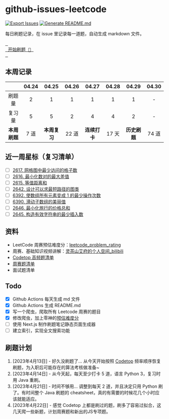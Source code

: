 # github-issues-leetcode

[![Export Issues](https://github.com/winterggg/github-issues-leetcode/actions/workflows/export_issues.yml/badge.svg)](https://github.com/winterggg/github-issues-leetcode/actions/workflows/export_issues.yml) [![Generate README.md](https://github.com/winterggg/github-issues-leetcode/actions/workflows/gemerate_readme.yml/badge.svg)](https://github.com/winterggg/github-issues-leetcode/actions/workflows/gemerate_readme.yml)

每日刷题记录，在 issue 里记录每一道题，自动生成 markdown 文件。

[<kbd> <br> 开始刷题 💪 <br> </kbd>](https://github.com/winterggg/leetcode/issues/new/choose)

## 本周记录

|          | 04.24 | 04.25 | 04.26 | 04.27 | 04.28 | 04.29 | 04.30 |
| :--------: | :---: | :---: | :---: | :---: | :---: | :---: | :---: |
| 刷题量 | 2 | 1 | 1 | 1 | 1 | 1 | - |
| 复习量 | 5 | 5 | 2 | 4 | 4 | 2 | - |
| **本周刷题** | 7 道 | **本周复习** | 22 道 | **连续打卡** | 17 天 | **历史刷题** | 74 道 |

## 近一周星标（复习清单）

- [ ] [2617. 网格图中最少访问的格子数](https://github.com/winterggg/github-issues-leetcode/issues/75)
- [ ] [2616. 最小化数对的最大差值](https://github.com/winterggg/github-issues-leetcode/issues/74)
- [ ] [2615. 等值距离和](https://github.com/winterggg/github-issues-leetcode/issues/73)
- [ ] [2642. 设计可以求最短路径的图类](https://github.com/winterggg/github-issues-leetcode/issues/72)
- [ ] [6392. 使数组所有元素变成 1 的最少操作次数](https://github.com/winterggg/github-issues-leetcode/issues/70)
- [ ] [6390. 滑动子数组的美丽值](https://github.com/winterggg/github-issues-leetcode/issues/69)
- [ ] [2646. 最小化旅行的价格总和](https://github.com/winterggg/github-issues-leetcode/issues/68)
- [ ] [2645. 构造有效字符串的最少插入数](https://github.com/winterggg/github-issues-leetcode/issues/67)

## 资料

- LeetCode 周赛预估难度分：[leetcode_problem_rating](https://zerotrac.github.io/leetcode_problem_rating)
- 周赛、基础知识视频讲解：[灵茶山艾府的个人空间_bilibili](https://space.bilibili.com/206214/channel/series)
- [Codetop 高频题清单](./CodeTop题库.csv)
- [周赛题清单](./scripts/crawler/weekly_contests_with_rating.csv)
- 面试题清单


## Todo

- [x] Github Actions 每天生成 md 文件
- [x] Github Actions 生成 README.md
- [x] 写一个爬虫，爬取所有 Leetcode 周赛的题目
- [x] 修改爬虫，加上零神的[预估难度分](https://zerotrac.github.io/leetcode_problem_rating)
- [ ] 使用 Next.js 制作刷题笔记静态页面生成器
- [ ] 建立索引，实现全文搜索功能

## 刷题计划

1. [2023年4月13日] - 好久没刷题了... 从今天开始按照 [Codetop](./CodeTop题库.csv) 频率顺序恢复刷题，为入职后可能存在的算法考核做准备~
2. [2023年4月14日] - 从今天起，每天至少打卡 5 道，语言 Python 3，复习时用 Java 重刷。
3. [2023年4月21日] - 时间不够用... 调整到每天 2 道，并且决定只用 Python 刷了。有时间整个 Java 刷题的 cheatsheet，真的有需要的时候花几个小时应该就能适应。
4. [2023年4月22日] - 感觉 Codetop 上都是刷过的题，刷多了容易过拟合，这几天爬一些新题，计划周赛题和新出的JS专项题。


